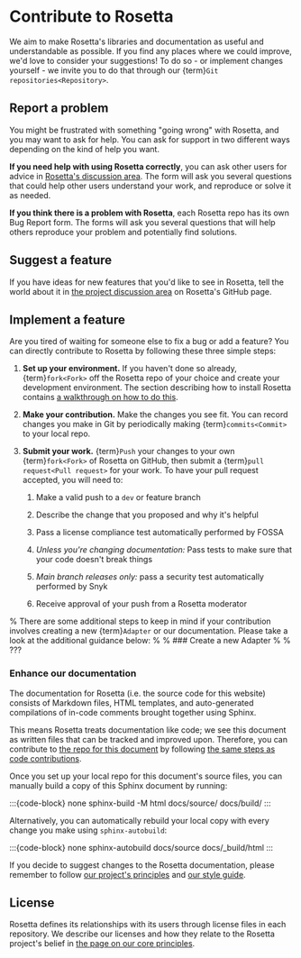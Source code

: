 # Contribute to Rosetta

We aim to make Rosetta's libraries and documentation as useful and understandable as possible. If you find any places where we could improve, we'd love to consider your suggestions! To do so - or implement changes yourself - we invite you to do that through our {term}`Git repositories<Repository>`.

## Report a problem

You might be frustrated with something "going wrong" with Rosetta, and you may want to ask for help. You can ask for support in two different ways depending on the kind of help you want.

**If you need help with using Rosetta correctly**, you can ask other users for advice in [Rosetta's discussion area](https://github.com/orgs/rosetta-code/discussions/new?category=q-a). The form will ask you several questions that could help other users understand your work, and reproduce or solve it as needed.

**If you think there is a problem with Rosetta**, each Rosetta repo has its own Bug Report form. The forms will ask you several questions that will help others reproduce your problem and potentially find solutions.

## Suggest a feature

If you have ideas for new features that you'd like to see in Rosetta, tell the world about it in [the project discussion area](https://github.com/orgs/rosetta-code/discussions/new?category=ideas) on Rosetta's GitHub page.

## Implement a feature

Are you tired of waiting for someone else to fix a bug or add a feature? You can directly contribute to Rosetta by following these three simple steps:

1. **Set up your environment.** If you haven't done so already, {term}`fork<Fork>` off the Rosetta repo of your choice and create your development environment. The section describing how to install Rosetta contains [a walkthrough on how to do this](project:/develop.md).

2. **Make your contribution.** Make the changes you see fit. You can record changes you make in Git by periodically making {term}`commits<Commit>` to your local repo.

3. **Submit your work.** {term}`Push` your changes to your own {term}`fork<Fork>` of Rosetta on GitHub, then submit a {term}`pull request<Pull request>` for your work. To have your pull request accepted, you will need to:

    1. Make a valid push to a `dev` or feature branch

    2. Describe the change that you proposed and why it's helpful

    3. Pass a license compliance test automatically performed by FOSSA

    4. *Unless you're changing documentation:* Pass tests to make sure that your code doesn't break things

    5. *Main branch releases only:* pass a security test automatically performed by Snyk

    6. Receive approval of your push from a Rosetta moderator

% There are some additional steps to keep in mind if your contribution involves creating a new {term}`Adapter` or our documentation. Please take a look at the additional guidance below:
%
% ### Create a new Adapter
%
% ???

### Enhance our documentation

The documentation for Rosetta (i.e. the source code for this website) consists of Markdown files, HTML templates, and auto-generated compilations of in-code comments brought together using Sphinx.

This means Rosetta treats documentation like code; we see this document as written files that can be tracked and improved upon. Therefore, you can contribute to [the repo for this document](https://github.com/rosetta-code/rosetta-doc) by following [the same steps as code contributions](#implement-a-feature).

Once you set up your local repo for this document's source files, you can manually build a copy of this Sphinx document by running:

:::{code-block} none
sphinx-build -M html docs/source/ docs/build/
:::

Alternatively, you can automatically rebuild your local copy with every change you make using `sphinx-autobuild`:

:::{code-block} none
sphinx-autobuild docs/source docs/\_build/html
:::

If you decide to suggest changes to the Rosetta documentation, please remember to follow [our project's principles](project:./principles.md) and [our style guide](project:./style.md).

## License

Rosetta defines its relationships with its users through license files in each repository. We describe our licenses and how they relate to the Rosetta project's belief in [the page on our core principles](project:./principles.md).
